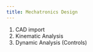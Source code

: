 ```yaml
---
title: Mechatronics Design
---
```


1.  CAD import
2.  Kinematic Analysis
3.  Dynamic Analysis (Controls)